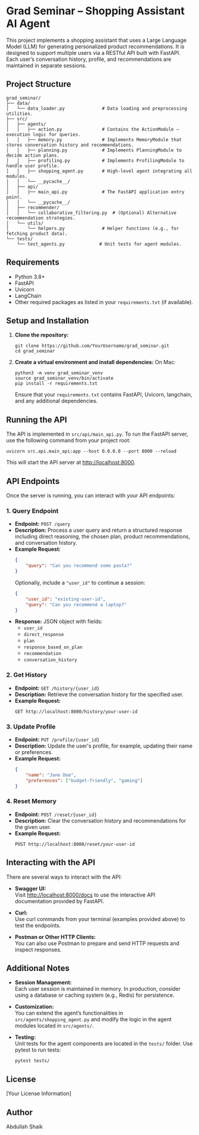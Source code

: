 # Grad Seminar – Shopping Assistant AI Agent

This project implements a shopping assistant that uses a Large Language Model (LLM) for generating personalized product recommendations. It is designed to support multiple users via a RESTful API built with FastAPI. Each user’s conversation history, profile, and recommendations are maintained in separate sessions.

## Project Structure

```
grad_seminar/
├── data/
│   └── data_loader.py              # Data loading and preprocessing utilities.
├── src/
│   ├── agents/
│   │   ├── action.py               # Contains the ActionModule – execution logic for queries.
│   │   ├── memory.py               # Implements MemoryModule that stores conversation history and recommendations.
│   │   ├── planning.py             # Implements PlanningModule to decide action plans.
│   │   ├── profiling.py            # Implements ProfilingModule to handle user profile.
│   │   ├── shopping_agent.py       # High-level agent integrating all modules.
│   │   └── __pycache__/
│   ├── api/
│   │   ├── main_api.py             # The FastAPI application entry point.
│   │   └── __pycache__/
│   ├── recommender/
│   │   └── collaborative_filtering.py  # (Optional) Alternative recommendation strategies.
│   └── utils/
│       └── helpers.py              # Helper functions (e.g., for fetching product data).
└── tests/
    └── test_agents.py             # Unit tests for agent modules.
```

## Requirements

- Python 3.8+
- FastAPI
- Uvicorn
- LangChain
- Other required packages as listed in your `requirements.txt` (if available).

## Setup and Installation

1. **Clone the repository:**
   ```
   git clone https://github.com/YourUsername/grad_seminar.git
   cd grad_seminar
   ```

2. **Create a virtual environment and install dependencies:**
   On Mac:
   ```
   python3 -m venv grad_seminar_venv
   source grad_seminar_venv/bin/activate
   pip install -r requirements.txt
   ```
   Ensure that your `requirements.txt` contains FastAPI, Uvicorn, langchain, and any additional dependencies.

## Running the API

The API is implemented in `src/api/main_api.py`. To run the FastAPI server, use the following command from your project root:

```
uvicorn src.api.main_api:app --host 0.0.0.0 --port 8000 --reload
```

This will start the API server at [http://localhost:8000](http://localhost:8000).

## API Endpoints

Once the server is running, you can interact with your API endpoints:

### 1. **Query Endpoint**
- **Endpoint:** `POST /query`
- **Description:** Process a user query and return a structured response including direct reasoning, the chosen plan, product recommendations, and conversation history.
- **Example Request:**
  ```json
  {
      "query": "Can you recommend some pasta?"
  }
  ```
  Optionally, include a `"user_id"` to continue a session:
  ```json
  {
      "user_id": "existing-user-id",
      "query": "Can you recommend a laptop?"
  }
  ```
- **Response:** JSON object with fields:
  - `user_id`
  - `direct_response`
  - `plan`
  - `response_based_on_plan`
  - `recommendation`
  - `conversation_history`

### 2. **Get History**
- **Endpoint:** `GET /history/{user_id}`
- **Description:** Retrieve the conversation history for the specified user.
- **Example Request:**
  ```
  GET http://localhost:8000/history/your-user-id
  ```

### 3. **Update Profile**
- **Endpoint:** `PUT /profile/{user_id}`
- **Description:** Update the user's profile, for example, updating their name or preferences.
- **Example Request:**
  ```json
  {
      "name": "Jane Doe",
      "preferences": ["budget-friendly", "gaming"]
  }
  ```

### 4. **Reset Memory**
- **Endpoint:** `POST /reset/{user_id}`
- **Description:** Clear the conversation history and recommendations for the given user.
- **Example Request:**
  ```
  POST http://localhost:8000/reset/your-user-id
  ```

## Interacting with the API

There are several ways to interact with the API:

- **Swagger UI:**  
  Visit [http://localhost:8000/docs](http://localhost:8000/docs) to use the interactive API documentation provided by FastAPI.

- **Curl:**  
  Use curl commands from your terminal (examples provided above) to test the endpoints.

- **Postman or Other HTTP Clients:**  
  You can also use Postman to prepare and send HTTP requests and inspect responses.

## Additional Notes

- **Session Management:**  
  Each user session is maintained in memory. In production, consider using a database or caching system (e.g., Redis) for persistence.

- **Customization:**  
  You can extend the agent’s functionalities in `src/agents/shopping_agent.py` and modify the logic in the agent modules located in `src/agents/`.

- **Testing:**  
  Unit tests for the agent components are located in the `tests/` folder. Use pytest to run tests:
  ```
  pytest tests/
  ```

## License
[Your License Information]

## Author
Abdullah Shaik